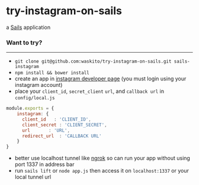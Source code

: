 # try-instagram-on-sails

a [Sails](http://sailsjs.org) application


### Want to try?
-------
  * `git clone git@github.com:waskito/try-instagram-on-sails.git sails-instagram`
  * `npm install && bower install`
  * create an app in [instagram developer page](instagram.com/developer/clients/manage) (you must login using your instagram account)
  * place your `client_id`, `secret_client` `url`, and `callback url` in `config/local.js`
```javascript
module.exports = {
 	instagram: {
      client_id   : 'CLIENT_ID',
      client_secret : 'CLIENT_SECRET',
      url       : 'URL',
      redirect_url  : 'CALLBACK URL'
    }
}
```
  * better use localhost tunnel like [ngrok](https://ngrok.com) so can run your app without using port 1337 in address bar
  * run `sails lift` or `node app.js` then access it on `localhost:1337` or your local tunnel url



